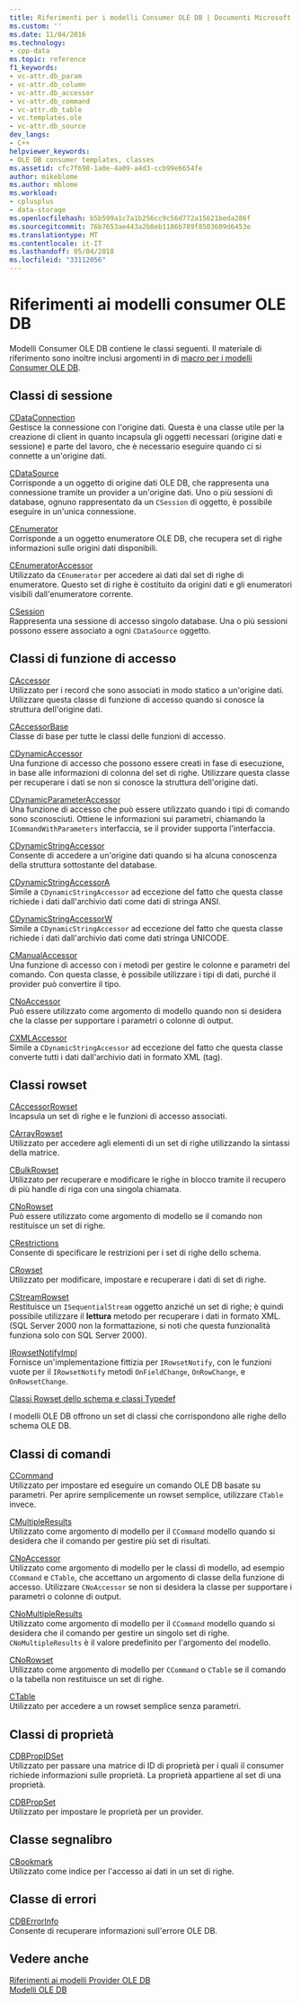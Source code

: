 ```yaml
---
title: Riferimenti per i modelli Consumer OLE DB | Documenti Microsoft
ms.custom: ''
ms.date: 11/04/2016
ms.technology:
- cpp-data
ms.topic: reference
f1_keywords:
- vc-attr.db_param
- vc-attr.db_column
- vc-attr.db_accessor
- vc-attr.db_command
- vc-attr.db_table
- vc.templates.ole
- vc-attr.db_source
dev_langs:
- C++
helpviewer_keywords:
- OLE DB consumer templates, classes
ms.assetid: cfc7f698-1a0e-4a09-a4d3-ccb99e6654fe
author: mikeblome
ms.author: mblome
ms.workload:
- cplusplus
- data-storage
ms.openlocfilehash: b5b599a1c7a1b256cc9c56d772a15621beda286f
ms.sourcegitcommit: 76b7653ae443a2b8eb1186b789f8503609d6453e
ms.translationtype: MT
ms.contentlocale: it-IT
ms.lasthandoff: 05/04/2018
ms.locfileid: "33112056"
---
```

# <a name="ole-db-consumer-templates-reference"></a>Riferimenti ai modelli consumer OLE DB
Modelli Consumer OLE DB contiene le classi seguenti. Il materiale di riferimento sono inoltre inclusi argomenti in di [macro per i modelli Consumer OLE DB](../../data/oledb/macros-and-global-functions-for-ole-db-consumer-templates.md).  
  
## <a name="session-classes"></a>Classi di sessione  
 [CDataConnection](../../data/oledb/cdataconnection-class.md)  
 Gestisce la connessione con l'origine dati. Questa è una classe utile per la creazione di client in quanto incapsula gli oggetti necessari (origine dati e sessione) e parte del lavoro, che è necessario eseguire quando ci si connette a un'origine dati.  
  
 [CDataSource](../../data/oledb/cdatasource-class.md)  
 Corrisponde a un oggetto di origine dati OLE DB, che rappresenta una connessione tramite un provider a un'origine dati. Uno o più sessioni di database, ognuno rappresentato da un `CSession` di oggetto, è possibile eseguire in un'unica connessione.  
  
 [CEnumerator](../../data/oledb/cenumerator-class.md)  
 Corrisponde a un oggetto enumeratore OLE DB, che recupera set di righe informazioni sulle origini dati disponibili.  
  
 [CEnumeratorAccessor](../../data/oledb/cenumeratoraccessor-class.md)  
 Utilizzato da `CEnumerator` per accedere ai dati dal set di righe di enumeratore. Questo set di righe è costituito da origini dati e gli enumeratori visibili dall'enumeratore corrente.  
  
 [CSession](../../data/oledb/csession-class.md)  
 Rappresenta una sessione di accesso singolo database. Una o più sessioni possono essere associato a ogni `CDataSource` oggetto.  
  
## <a name="accessor-classes"></a>Classi di funzione di accesso  
 [CAccessor](../../data/oledb/caccessor-class.md)  
 Utilizzato per i record che sono associati in modo statico a un'origine dati. Utilizzare questa classe di funzione di accesso quando si conosce la struttura dell'origine dati.  
  
 [CAccessorBase](../../data/oledb/caccessorbase-class.md)  
 Classe di base per tutte le classi delle funzioni di accesso.  
  
 [CDynamicAccessor](../../data/oledb/cdynamicaccessor-class.md)  
 Una funzione di accesso che possono essere creati in fase di esecuzione, in base alle informazioni di colonna del set di righe. Utilizzare questa classe per recuperare i dati se non si conosce la struttura dell'origine dati.  
  
 [CDynamicParameterAccessor](../../data/oledb/cdynamicparameteraccessor-class.md)  
 Una funzione di accesso che può essere utilizzato quando i tipi di comando sono sconosciuti. Ottiene le informazioni sui parametri, chiamando la `ICommandWithParameters` interfaccia, se il provider supporta l'interfaccia.  
  
 [CDynamicStringAccessor](../../data/oledb/cdynamicstringaccessor-class.md)  
 Consente di accedere a un'origine dati quando si ha alcuna conoscenza della struttura sottostante del database.  
  
 [CDynamicStringAccessorA](../../data/oledb/cdynamicstringaccessora-class.md)  
 Simile a `CDynamicStringAccessor` ad eccezione del fatto che questa classe richiede i dati dall'archivio dati come dati di stringa ANSI.  
  
 [CDynamicStringAccessorW](../../data/oledb/cdynamicstringaccessorw-class.md)  
 Simile a `CDynamicStringAccessor` ad eccezione del fatto che questa classe richiede i dati dall'archivio dati come dati stringa UNICODE.  
  
 [CManualAccessor](../../data/oledb/cmanualaccessor-class.md)  
 Una funzione di accesso con i metodi per gestire le colonne e parametri del comando. Con questa classe, è possibile utilizzare i tipi di dati, purché il provider può convertire il tipo.  
  
 [CNoAccessor](../../data/oledb/cnoaccessor-class.md)  
 Può essere utilizzato come argomento di modello quando non si desidera che la classe per supportare i parametri o colonne di output.  
  
 [CXMLAccessor](../../data/oledb/cxmlaccessor-class.md)  
 Simile a `CDynamicStringAccessor` ad eccezione del fatto che questa classe converte tutti i dati dall'archivio dati in formato XML (tag).  
  
## <a name="rowset-classes"></a>Classi rowset  
 [CAccessorRowset](../../data/oledb/caccessorrowset-class.md)  
 Incapsula un set di righe e le funzioni di accesso associati.  
  
 [CArrayRowset](../../data/oledb/carrayrowset-class.md)  
 Utilizzato per accedere agli elementi di un set di righe utilizzando la sintassi della matrice.  
  
 [CBulkRowset](../../data/oledb/cbulkrowset-class.md)  
 Utilizzato per recuperare e modificare le righe in blocco tramite il recupero di più handle di riga con una singola chiamata.  
  
 [CNoRowset](../../data/oledb/cnorowset-class.md)  
 Può essere utilizzato come argomento di modello se il comando non restituisce un set di righe.  
  
 [CRestrictions](../../data/oledb/crestrictions-class.md)  
 Consente di specificare le restrizioni per i set di righe dello schema.  
  
 [CRowset](../../data/oledb/crowset-class.md)  
 Utilizzato per modificare, impostare e recuperare i dati di set di righe.  
  
 [CStreamRowset](../../data/oledb/cstreamrowset-class.md)  
 Restituisce un `ISequentialStream` oggetto anziché un set di righe; è quindi possibile utilizzare il **lettura** metodo per recuperare i dati in formato XML. (SQL Server 2000 non la formattazione, si noti che questa funzionalità funziona solo con SQL Server 2000).  
  
 [IRowsetNotifyImpl](../../data/oledb/irowsetnotifyimpl-class.md)  
 Fornisce un'implementazione fittizia per `IRowsetNotify`, con le funzioni vuote per il `IRowsetNotify` metodi `OnFieldChange`, `OnRowChange`, e `OnRowsetChange`.  
  
 [Classi Rowset dello schema e classi Typedef](../../data/oledb/schema-rowset-classes-and-typedef-classes.md)  
  
 I modelli OLE DB offrono un set di classi che corrispondono alle righe dello schema OLE DB.  
  
## <a name="command-classes"></a>Classi di comandi  
 [CCommand](../../data/oledb/ccommand-class.md)  
 Utilizzato per impostare ed eseguire un comando OLE DB basate su parametri. Per aprire semplicemente un rowset semplice, utilizzare `CTable` invece.  
  
 [CMultipleResults](../../data/oledb/cmultipleresults-class.md)  
 Utilizzato come argomento di modello per il `CCommand` modello quando si desidera che il comando per gestire più set di risultati.  
  
 [CNoAccessor](../../data/oledb/cnoaccessor-class.md)  
 Utilizzato come argomento di modello per le classi di modello, ad esempio `CCommand` e `CTable`, che accettano un argomento di classe della funzione di accesso. Utilizzare `CNoAccessor` se non si desidera la classe per supportare i parametri o colonne di output.  
  
 [CNoMultipleResults](../../data/oledb/cnomultipleresults-class.md)  
 Utilizzato come argomento di modello per il `CCommand` modello quando si desidera che il comando per gestire un singolo set di righe. `CNoMultipleResults` è il valore predefinito per l'argomento del modello.  
  
 [CNoRowset](../../data/oledb/cnorowset-class.md)  
 Utilizzato come argomento di modello per `CCommand` o `CTable` se il comando o la tabella non restituisce un set di righe.  
  
 [CTable](../../data/oledb/ctable-class.md)  
 Utilizzato per accedere a un rowset semplice senza parametri.  
  
## <a name="property-classes"></a>Classi di proprietà  
 [CDBPropIDSet](../../data/oledb/cdbpropidset-class.md)  
 Utilizzato per passare una matrice di ID di proprietà per i quali il consumer richiede informazioni sulle proprietà. La proprietà appartiene al set di una proprietà.  
  
 [CDBPropSet](../../data/oledb/cdbpropset-class.md)  
 Utilizzato per impostare le proprietà per un provider.  
  
## <a name="bookmark-class"></a>Classe segnalibro  
 [CBookmark](../../data/oledb/cbookmark-class.md)  
 Utilizzato come indice per l'accesso ai dati in un set di righe.  
  
## <a name="error-class"></a>Classe di errori  
 [CDBErrorInfo](../../data/oledb/cdberrorinfo-class.md)  
 Consente di recuperare informazioni sull'errore OLE DB.  
  
## <a name="see-also"></a>Vedere anche  
 [Riferimenti ai modelli Provider OLE DB](../../data/oledb/ole-db-provider-templates-reference.md)   
 [Modelli OLE DB](../../data/oledb/ole-db-templates.md)
